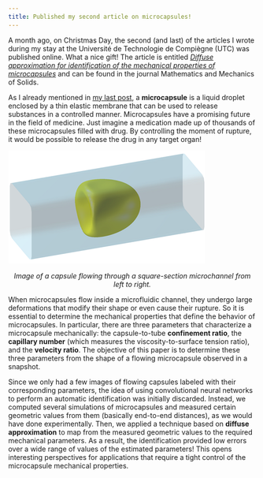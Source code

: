 ```yaml
---
title: Published my second article on microcapsules!
---
```

A month ago, on Christmas Day, the second (and last) of the articles I wrote during my stay at the Université de Technologie de Compiègne (UTC) was published online. What a nice gift! The article is entitled [*Diffuse approximation for identification of the mechanical properties of microcapsules*](https://journals.sagepub.com/doi/full/10.1177/1081286520977602) and can be found in the journal Mathematics and Mechanics of Solids.

As I already mentioned in [my last post](https://quesadagranja.github.io/capsule-shape-prediction), a **microcapsule** is a liquid droplet enclosed by a thin elastic membrane that can be used to release substances in a controlled manner. Microcapsules have a promising future in the field of medicine. Just imagine a medication made up of thousands of these microcapsules filled with drug. By controlling the moment of rupture, it would be possible to release the drug in any target organ!

![](img/capsule-floating-400px.png)
*<center>Image of a capsule flowing through a square-section microchannel from left to right.</center>*

When microcapsules flow inside a microfluidic channel, they undergo large deformations that modify their shape or even cause their rupture. So it is essential to determine the mechanical properties that define the behavior of microcapsules. In particular, there are three parameters that characterize a microcapsule mechanically: the capsule-to-tube **confinement ratio**, the **capillary number** (which measures the viscosity-to-surface tension ratio), and the **velocity ratio**. The objective of this paper is to determine these three parameters from the shape of a flowing microcapsule observed in a snapshot.

Since we only had a few images of flowing capsules labeled with their corresponding parameters, the idea of using convolutional neural networks to perform an automatic identification was initially discarded. Instead, we computed several simulations of microcapsules and measured certain geometric values from them (basically end-to-end distances), as we would have done experimentally. Then, we applied a technique based on **diffuse approximation** to map from the measured geometric values to the required mechanical parameters. As a result, the identification provided low errors over a wide range of values of the estimated parameters! This opens interesting perspectives for applications that require a tight control of the microcapsule mechanical properties.